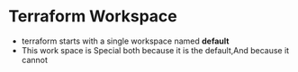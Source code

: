 # Terraform Workspace 
- terraform starts with a single workspace named **default**
- This work space is Special both because it is the default,And because it cannot 